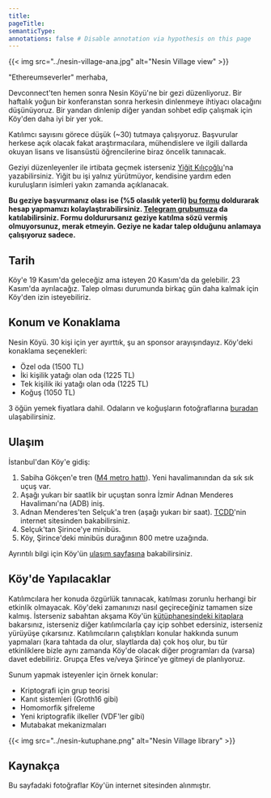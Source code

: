 ```yaml
---
title:
pageTitle:
semanticType:
annotations: false # Disable annotation via hypothesis on this page
---
```


{{< img src="../nesin-village-ana.jpg" alt="Nesin Village view" >}}

"Ethereumseverler" merhaba,

Devconnect'ten hemen sonra Nesin Köyü'ne bir gezi düzenliyoruz. Bir haftalık yoğun bir konferanstan sonra herkesin dinlenmeye ihtiyacı olacağını düşünüyoruz. Bir yandan dinlenip diğer yandan sohbet edip çalışmak için Köy'den daha iyi bir yer yok.

Katılımcı sayısını görece düşük (~30) tutmaya çalışıyoruz. Başvurular herkese açık olacak fakat araştırmacılara, mühendislere ve ilgili dallarda okuyan lisans ve lisansüstü öğrencilerine biraz öncelik tanınacak.

Geziyi düzenleyenler ile irtibata geçmek isterseniz [Yiğit Kılıçoğlu](https://yigitkilicoglu.com)'na yazabilirsiniz. Yiğit bu işi yalnız yürütmüyor, kendisine yardım eden kuruluşların isimleri yakın zamanda açıklanacak.

**Bu geziye başvurmanız olası ise (%5 olasılık yeterli) [bu formu](https://forms.gle/bvfUbDNhGPeg3GCR6) doldurarak hesap yapmamızı kolaylaştırabilirsiniz. [Telegram grubumuza](https://t.me/+u6Mfogc8KtI0NWEx) da katılabilirsiniz. Formu doldurursanız geziye katılma sözü vermiş olmuyorsunuz, merak etmeyin. Geziye ne kadar talep olduğunu anlamaya çalışıyoruz sadece.**

## Tarih

Köy'e 19 Kasım'da geleceğiz ama isteyen 20 Kasım'da da gelebilir. 23 Kasım'da ayrılacağız. Talep olması durumunda birkaç gün daha kalmak için Köy'den izin isteyebiliriz.

## Konum ve Konaklama

Nesin Köyü. 30 kişi için yer ayırttık, şu an sponsor arayışındayız. Köy'deki konaklama seçenekleri:

* Özel oda (1500 TL)
* İki kişilik yatağı olan oda  (1225 TL)
* Tek kişilik iki yatağı olan oda (1225 TL)
* Koğuş (1050 TL)

3 öğün yemek fiyatlara dahil. Odaların ve koğuşların fotoğraflarına [buradan](https://nesinkoyleri.org/galeri/) ulaşabilirsiniz.

## Ulaşım

İstanbul'dan Köy'e gidiş:

1. Sabiha Gökçen'e tren ([M4 metro hattı](https://www.metro.istanbul/Hatlarimiz/HatDetay?hat=M4)). Yeni havalimanından da sık sık uçuş var.
2. Aşağı yukarı bir saatlik bir uçuştan sonra İzmir Adnan Menderes Havalimanı'na (ADB) iniş.
3. Adnan Menderes'ten Selçuk'a tren (aşağı yukarı bir saat). [TCDD](https://bilet.tcdd.gov.tr/)'nin internet sitesinden bakabilirsiniz.
4. Selçuk'tan Şirince'ye minibüs.
5. Köy, Şirince'deki minibüs durağının 800 metre uzağında.

Ayrıntılı bilgi için Köy'ün [ulaşım sayfasına](https://nesinkoyleri.org/ulasim/) bakabilirsiniz.

## Köy'de Yapılacaklar

Katılımcılara her konuda özgürlük tanınacak, katılması zorunlu herhangi bir etkinlik olmayacak. Köy'deki zamanınızı nasıl geçireceğiniz tamamen size kalmış. İsterseniz sabahtan akşama Köy'ün [kütüphanesindeki kitaplara](https://nesinkoyleri.org/kutuphanemiz/) bakarsınız, isterseniz diğer katılımcılarla çay içip sohbet edersiniz, isterseniz yürüyüşe çıkarsınız. Katılımcıların çalıştıkları konular hakkında sunum yapmaları (kara tahtada da olur, slaytlarda da) çok hoş olur, bu tür etkinliklere bizle aynı zamanda Köy'de olacak diğer programları da (varsa) davet edebiliriz. Grupça Efes ve/veya Şirince'ye gitmeyi de planlıyoruz.

Sunum yapmak isteyenler için örnek konular:
* Kriptografi için grup teorisi
* Kanıt sistemleri (Groth16 gibi)
* Homomorfik şifreleme
* Yeni kriptografik ilkeller (VDF'ler gibi)
* Mutabakat mekanizmaları

{{< img src="../nesin-kutuphane.png" alt="Nesin Village library" >}}

## Kaynakça
Bu sayfadaki fotoğraflar Köy'ün internet sitesinden alınmıştır.

